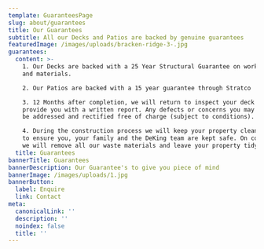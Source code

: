 ```yaml
---
template: GuaranteesPage
slug: about/guarantees
title: Our Guarantees
subtitle: All our Decks and Patios are backed by genuine guarantees
featuredImage: /images/uploads/bracken-ridge-3-.jpg
guarantees:
  content: >-
    1. Our Decks are backed with a 25 Year Structural Guarantee on workmanship
    and materials. 

    2. Our Patios are backed with a 15 year guarantee through Stratco

    3. 12 Months after completion, we will return to inspect your deck and
    provide you with a written report. Any defects or concerns you may have will
    be addressed and rectified free of charge (subject to conditions).

    4. During the construction process we will keep your property clean and tidy
    to ensure you, your family and the DeKing team are kept safe. On completion
    we will remove all our waste materials and leave your property tidy.
  title: Guarantees
bannerTitle: Guarantees
bannerDescription: Our Guarantee's to give you piece of mind
bannerImage: /images/uploads/1.jpg
bannerButton:
  label: Enquire
  link: Contact
meta:
  canonicalLink: ''
  description: ''
  noindex: false
  title: ''
---
```


